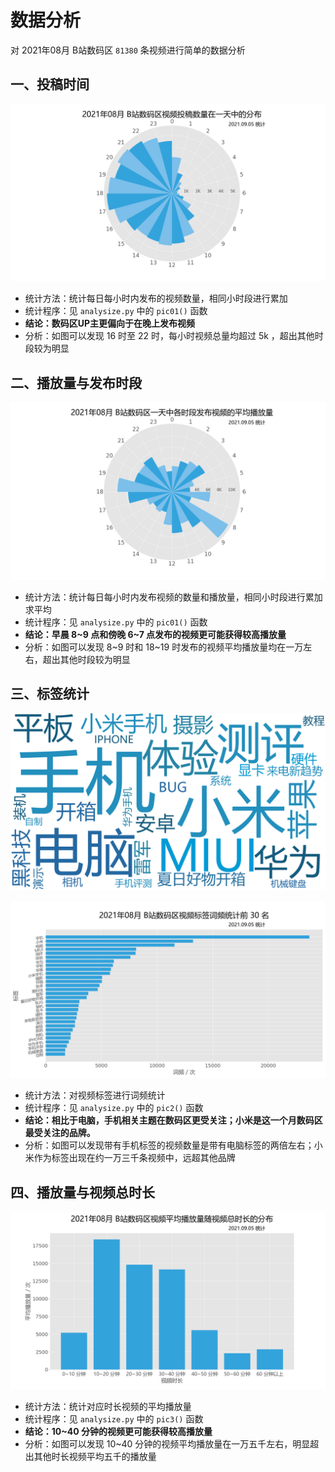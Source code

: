 # 数据分析

对 2021年08月 B站数码区 `81380` 条视频进行简单的数据分析

## 一、投稿时间

![pic0](analysize\pic0.png)

- 统计方法：统计每日每小时内发布的视频数量，相同小时段进行累加
- 统计程序：见 `analysize.py` 中的 `pic01()` 函数
- **结论：数码区UP主更偏向于在晚上发布视频**
- 分析：如图可以发现 16 时至 22 时，每小时视频总量均超过 5k ，超出其他时段较为明显

## 二、播放量与发布时段

![pic1](analysize/pic1.png)

- 统计方法：统计每日每小时内发布视频的数量和播放量，相同小时段进行累加求平均
- 统计程序：见 `analysize.py` 中的 `pic01()` 函数
- **结论：早晨 8~9 点和傍晚 6~7 点发布的视频更可能获得较高播放量**
- 分析：如图可以发现 8~9 时和 18~19 时发布的视频平均播放量均在一万左右，超出其他时段较为明显

## 三、标签统计

![pic2](analysize/pic2-1.png)

![pic2](analysize/pic2-0.png)

- 统计方法：对视频标签进行词频统计
- 统计程序：见 `analysize.py` 中的 `pic2()` 函数
- **结论：相比于电脑，手机相关主题在数码区更受关注；小米是这一个月数码区最受关注的品牌。**
- 分析：如图可以发现带有手机标签的视频数量是带有电脑标签的两倍左右；小米作为标签出现在约一万三千条视频中，远超其他品牌

## 四、播放量与视频总时长

![pic3](analysize/pic3.png)

- 统计方法：统计对应时长视频的平均播放量
- 统计程序：见 `analysize.py` 中的 `pic3()` 函数
- **结论：10~40 分钟的视频更可能获得较高播放量**
- 分析：如图可以发现 10~40 分钟的视频平均播放量在一万五千左右，明显超出其他时长视频平均五千的播放量
